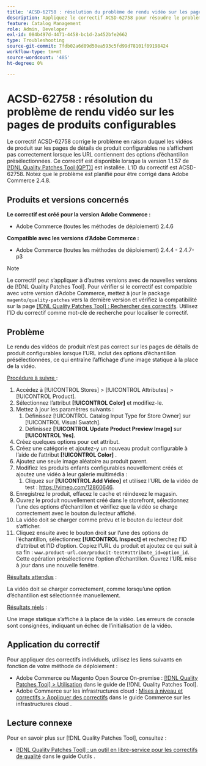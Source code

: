 ```yaml
---
title: 'ACSD-62758 : résolution du problème de rendu vidéo sur les pages de produits configurables'
description: Appliquez le correctif ACSD-62758 pour résoudre le problème d’Adobe Commerce en raison duquel les vidéos de produits sur les pages de détails de produits configurables ne s’affichent pas correctement lorsque les URL contiennent des options d’échantillon présélectionnées.
feature: Catalog Management
role: Admin, Developer
exl-id: 084b497d-4471-4458-bc1d-2a452bfe2662
type: Troubleshooting
source-git-commit: 7fdb02a6d89d50ea593c5fd99d78101f89198424
workflow-type: tm+mt
source-wordcount: '485'
ht-degree: 0%

---
```


# ACSD-62758 : résolution du problème de rendu vidéo sur les pages de produits configurables

Le correctif ACSD-62758 corrige le problème en raison duquel les vidéos de produit sur les pages de détails de produit configurables ne s’affichent pas correctement lorsque les URL contiennent des options d’échantillon présélectionnées. Ce correctif est disponible lorsque la version 1.1.57 de [[!DNL Quality Patches Tool (QPT)]](/help/tools/quality-patches-tool/quality-patches-tool-to-self-serve-quality-patches.md) est installée. L’ID du correctif est ACSD-62758. Notez que le problème est planifié pour être corrigé dans Adobe Commerce 2.4.8.

## Produits et versions concernés

**Le correctif est créé pour la version Adobe Commerce :**

* Adobe Commerce (toutes les méthodes de déploiement) 2.4.6

**Compatible avec les versions d’Adobe Commerce :**

* Adobe Commerce (toutes les méthodes de déploiement) 2.4.4 - 2.4.7-p3

>[!NOTE]
>
>Le correctif peut s’appliquer à d’autres versions avec de nouvelles versions de [!DNL Quality Patches Tool]. Pour vérifier si le correctif est compatible avec votre version d’Adobe Commerce, mettez à jour le package `magento/quality-patches` vers la dernière version et vérifiez la compatibilité sur la page [[!DNL Quality Patches Tool] : Rechercher des correctifs](https://experienceleague.adobe.com/tools/commerce-quality-patches/index.html?lang=fr). Utilisez l’ID du correctif comme mot-clé de recherche pour localiser le correctif.

## Problème

Le rendu des vidéos de produit n’est pas correct sur les pages de détails de produit configurables lorsque l’URL inclut des options d’échantillon présélectionnées, ce qui entraîne l’affichage d’une image statique à la place de la vidéo.

<u>Procédure à suivre </u> :

1. Accédez à [!UICONTROL Stores] > [!UICONTROL Attributes] > [!UICONTROL Product].
1. Sélectionnez l’attribut **[!UICONTROL Color]** et modifiez-le.
1. Mettez à jour les paramètres suivants :
   1. Définissez [!UICONTROL Catalog Input Type for Store Owner] sur [!UICONTROL Visual Swatch].
   1. Définissez **[!UICONTROL Update Product Preview Image]** sur **[!UICONTROL Yes]**.
1. Créez quelques options pour cet attribut.
1. Créez une catégorie et ajoutez-y un nouveau produit configurable à l’aide de l’attribut **[!UICONTROL Color]** .
1. Ajoutez une seule image aléatoire au produit parent.
1. Modifiez les produits enfants configurables nouvellement créés et ajoutez une vidéo à leur galerie multimédia :
   1. Cliquez sur **[!UICONTROL Add Video]** et utilisez l’URL de la vidéo de test : https://vimeo.com/12860646.
1. Enregistrez le produit, effacez le cache et réindexez le magasin.
1. Ouvrez le produit nouvellement créé dans le storefront, sélectionnez l’une des options d’échantillon et vérifiez que la vidéo se charge correctement avec le bouton du lecteur affiché.
1. La vidéo doit se charger comme prévu et le bouton du lecteur doit s’afficher.
1. Cliquez ensuite avec le bouton droit sur l’une des options de l’échantillon, sélectionnez **[!UICONTROL Inspect]** et recherchez l’ID d’attribut et l’ID d’option. Copiez l’URL du produit et ajoutez ce qui suit à sa fin : `www.product-url.com/producit-test#attribute_id=option_id`. Cette opération présélectionne l’option d’échantillon. Ouvrez l’URL mise à jour dans une nouvelle fenêtre.

<u>Résultats attendus</u> :

La vidéo doit se charger correctement, comme lorsqu’une option d’échantillon est sélectionnée manuellement.

<u>Résultats réels</u> :

Une image statique s’affiche à la place de la vidéo. Les erreurs de console sont consignées, indiquant un échec de l’initialisation de la vidéo.

## Application du correctif

Pour appliquer des correctifs individuels, utilisez les liens suivants en fonction de votre méthode de déploiement :

* Adobe Commerce ou Magento Open Source On-premise : [[!DNL Quality Patches Tool] > Utilisation](/help/tools/quality-patches-tool/usage.md) dans le guide de [!DNL Quality Patches Tool].
* Adobe Commerce sur les infrastructures cloud : [Mises à niveau et correctifs > Appliquer des correctifs](https://experienceleague.adobe.com/docs/commerce-cloud-service/user-guide/develop/upgrade/apply-patches.html?lang=fr) dans le guide Commerce sur les infrastructures cloud .


## Lecture connexe

Pour en savoir plus sur [!DNL Quality Patches Tool], consultez :

* [[!DNL Quality Patches Tool] : un outil en libre-service pour les correctifs de qualité](/help/tools/quality-patches-tool/quality-patches-tool-to-self-serve-quality-patches.md) dans le guide Outils .

